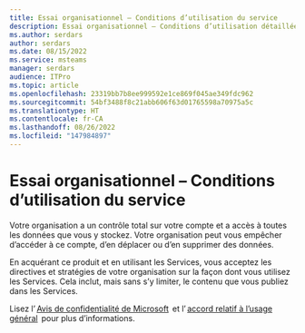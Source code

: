 ```yaml
---
title: Essai organisationnel – Conditions d’utilisation du service
description: Essai organisationnel – Conditions d’utilisation détaillées du service.
ms.author: serdars
author: serdars
ms.date: 08/15/2022
ms.service: msteams
manager: serdars
audience: ITPro
ms.topic: article
ms.openlocfilehash: 23319bb7b8ee999592e1ce869f045ae349fdc962
ms.sourcegitcommit: 54bf3488f8c21abb606f63d01765598a70975a5c
ms.translationtype: HT
ms.contentlocale: fr-CA
ms.lasthandoff: 08/26/2022
ms.locfileid: "147984897"
---
```

# <a name="organizational-trial--terms-of-service"></a>Essai organisationnel – Conditions d’utilisation du service

Votre organisation a un contrôle total sur votre compte et a accès à toutes les données que vous y stockez. Votre organisation peut vous empêcher d’accéder à ce compte, d’en déplacer ou d’en supprimer des données.     

En acquérant ce produit et en utilisant les Services, vous acceptez les directives et stratégies de votre organisation sur la façon dont vous utilisez les Services. Cela inclut, mais sans s’y limiter, le contenu que vous publiez dans les Services.  

Lisez l’ [Avis de confidentialité de Microsoft](https://privacy.microsoft.com/privacystatement)  et l’ [accord relatif à l’usage général](https://www.microsoft.com/legal/terms-of-use)  pour plus d’informations.  
